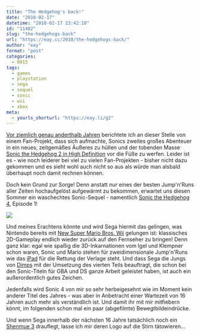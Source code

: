 ```yaml
---
title: "The Hedgehog's back!"
date: "2010-02-17"
datetime: "2010-02-17 23:42:18"
id: "11482"
slug: "the-hedgehogs-back"
url: "https://eay.cc/2010/the-hedgehogs-back/"
author: "eay"
format: "post"
categories:
  - 0815
tags:
  - games
  - playstation
  - sega
  - sequel
  - sonic
  - wii
  - xbox
meta:
  - yourls_shorturl: "https://eay.li/g2"
---
```


[Vor ziemlich genau anderthalb Jahren](//eay.cc/2008/classic-sonic-in-high-definition/) berichtete ich an dieser Stelle von einem Fan-Projekt, dass sich aufmachte, Sonics zweites großes Abenteuer in ein neues, zeitgemäßes Äußeres zu hüllen und der tobenden Masse [Sonic the Hedgehog 2 in High Definition](http://info.sonicretro.org/Sonic_the_Hedgehog_2_HD) vor die Füße zu werfen. Leider ist es - wie noch leiderer bei viel zu vielen Fan-Projekten - bisher nicht dazu gekommen und es sieht wohl auch nicht so aus als würde man alsbald überhaupt noch damit rechnen können.

Doch kein Grund zur Sorge! Denn anstatt _nur_ eines der besten Jump'n'Runs aller Zeiten hochaufgelöst aufgewärmt zu bekommen, erwartet uns diesen Sommer ein waschechtes Sonic-Sequel - namentlich [Sonic the Hedgehog 4](http://www.sonicthehedgehog4.com/), Episode 1!

![](https://eay.cc/uploads/2010/sonic4.jpg)

Und meines Erachtens könnte und wird Sega hiermit das gelingen, was Nintendo bereits mit [New Super Mario Bros. Wii](http://www.amazon.de/exec/obidos/ASIN/B002QVEWA0/eayznet-21) gelungen ist: klassisches 2D-Gameplay endlich wieder zurück auf den Fernseher zu bringen! Denn ganz klar: egal wie spaßig die 3D-Inkarnationen vom Igel und Klempner schon waren, Sonic und Mario stehen für zweidimensionale Jump'n'Runs wie das [iPad](//eay.cc/tag/ipad/) für die Rettung der Verlage steht. Und dass Sega die Jungs von [Dimps](http://en.wikipedia.org/wiki/Dimps) mit der Umsetzung des vierten Teils beauftragt, die schon bei den Sonic-Titeln für GBA und DS ganze Arbeit geleistet haben, ist auch ein außerordentlich gutes Zeichen.

Jedenfalls wird Sonic 4 von mir so sehr herbeigesehnt wie im Moment kein anderer Titel des Jahres - was aber in Anbetracht einer Wartezeit von 16 Jahren auch mehr als verständlich ist. Und damit ihr mit mir mitfiebern könnt, im folgenden schon mal ein paar (abgefilmte) Bewegtbildeindrücke.

Und wenn Sega innerhalb der nächsten 16 Jahre tatsächlich noch ein [Shenmue 3](http://onipepper.de/2010/01/30/shenmue-iii-sega-wurden-das-spiel-gerne-machen/) drauflegt, lasse ich mir deren Logo auf die Stirn tätowieren...
